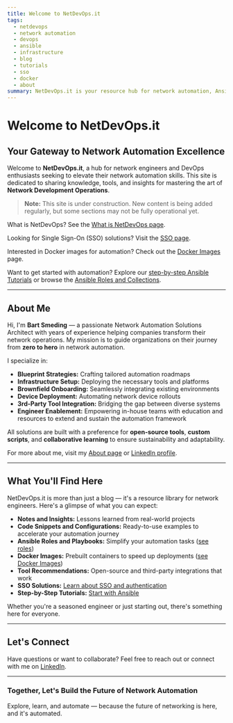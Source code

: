 ```yaml
---
title: Welcome to NetDevOps.it
tags:
  - netdevops
  - network automation
  - devops
  - ansible
  - infrastructure
  - blog
  - tutorials
  - sso
  - docker
  - about
summary: NetDevOps.it is your resource hub for network automation, Ansible, Docker, SSO, and DevOps tutorials, roles, and best practices.
---
```


# Welcome to NetDevOps.it

## Your Gateway to Network Automation Excellence

Welcome to **NetDevOps.it**, a hub for network engineers and DevOps enthusiasts seeking to elevate their network automation skills. This site is dedicated to sharing knowledge, tools, and insights for mastering the art of **Network Development Operations**.

> **Note:** This site is under construction. New content is being added regularly, but some sections may not be fully operational yet.

What is NetDevOps? See the [What is NetDevOps page](netdevops.md).

Looking for Single Sign-On (SSO) solutions? Visit the [SSO page](sso.md).

Interested in Docker images for automation? Check out the [Docker Images](docker_images.md) page.

Want to get started with automation? Explore our [step-by-step Ansible Tutorials](tutorials/ansible_tutorial_1_concepts.md) or browse the [Ansible Roles and Collections](ansible_roles_and_collections.md).

---

## About Me

Hi, I'm **Bart Smeding** — a passionate Network Automation Solutions Architect with years of experience helping companies transform their network operations. My mission is to guide organizations on their journey from **zero to hero** in network automation.

I specialize in:
- **Blueprint Strategies:** Crafting tailored automation roadmaps
- **Infrastructure Setup:** Deploying the necessary tools and platforms
- **Brownfield Onboarding:** Seamlessly integrating existing environments
- **Device Deployment:** Automating network device rollouts
- **3rd-Party Tool Integration:** Bridging the gap between diverse systems
- **Engineer Enablement:** Empowering in-house teams with education and resources to extend and sustain the automation framework

All solutions are built with a preference for **open-source tools**, **custom scripts**, and **collaborative learning** to ensure sustainability and adaptability.

For more about me, visit my [About page](about.md) or [LinkedIn profile](https://www.linkedin.com/in/bartsmeding/).

---

## What You'll Find Here

NetDevOps.it is more than just a blog — it's a resource library for network engineers. Here's a glimpse of what you can expect:
- **Notes and Insights:** Lessons learned from real-world projects
- **Code Snippets and Configurations:** Ready-to-use examples to accelerate your automation journey
- **Ansible Roles and Playbooks:** Simplify your automation tasks ([see roles](ansible_roles_and_collections.md))
- **Docker Images:** Prebuilt containers to speed up deployments ([see Docker Images](docker_images.md))
- **Tool Recommendations:** Open-source and third-party integrations that work
- **SSO Solutions:** [Learn about SSO and authentication](sso.md)
- **Step-by-Step Tutorials:** [Start with Ansible](tutorials/ansible_tutorial_1_concepts.md)

Whether you're a seasoned engineer or just starting out, there's something here for everyone.

---

## Let's Connect

Have questions or want to collaborate? Feel free to reach out or connect with me on [LinkedIn](https://www.linkedin.com/in/bartsmeding/).

---

### Together, Let's Build the Future of Network Automation

Explore, learn, and automate — because the future of networking is here, and it's automated.
